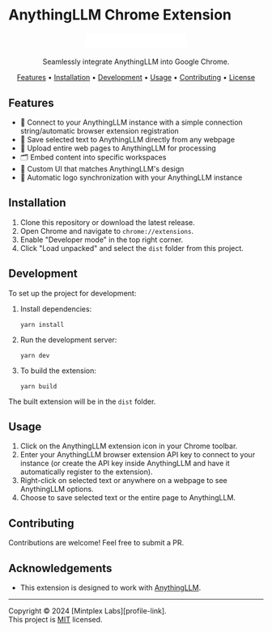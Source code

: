 # AnythingLLM Chrome Extension

<p align="center">
  <img src="src/media/anything-llm.png" alt="AnythingLLM Chrome Extension logo" width="200">
</p>

<p align="center">
  Seamlessly integrate AnythingLLM into Google Chrome.
</p>

<p align="center">
  <a href="#features">Features</a> •
  <a href="#installation">Installation</a> •
  <a href="#development">Development</a> •
  <a href="#usage">Usage</a> •
  <a href="#contributing">Contributing</a> •
  <a href="#license">License</a>
</p>

## Features

- 🔗 Connect to your AnythingLLM instance with a simple connection string/automatic browser extension registration
- 📑 Save selected text to AnythingLLM directly from any webpage
- 📄 Upload entire web pages to AnythingLLM for processing
- 🗂️ Embed content into specific workspaces
- 🎨 Custom UI that matches AnythingLLM's design
- 🔄 Automatic logo synchronization with your AnythingLLM instance

## Installation

1. Clone this repository or download the latest release.
2. Open Chrome and navigate to `chrome://extensions`.
3. Enable "Developer mode" in the top right corner.
4. Click "Load unpacked" and select the `dist` folder from this project.

## Development

To set up the project for development:

1. Install dependencies:

   ```
   yarn install
   ```

2. Run the development server:

   ```
   yarn dev
   ```

3. To build the extension:
   ```
   yarn build
   ```

The built extension will be in the `dist` folder.

## Usage

1. Click on the AnythingLLM extension icon in your Chrome toolbar.
2. Enter your AnythingLLM browser extension API key to connect to your instance (or create the API key inside AnythingLLM and have it automatically register to the extension).
3. Right-click on selected text or anywhere on a webpage to see AnythingLLM options.
4. Choose to save selected text or the entire page to AnythingLLM.

## Contributing

Contributions are welcome! Feel free to submit a PR.

## Acknowledgements

- This extension is designed to work with [AnythingLLM](https://github.com/Mintplex-Labs/anything-llm).

---

Copyright © 2024 [Mintplex Labs][profile-link]. <br />
This project is [MIT](../LICENSE) licensed.
